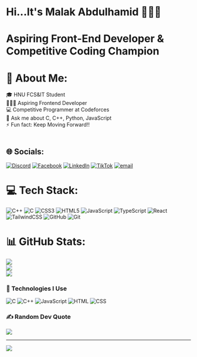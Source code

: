# Hi...It's Malak Abdulhamid 🙋🏻‍♀
# Aspiring Front-End Developer & Competitive Coding Champion
# 💫 About Me:
🎓 HNU FCS&IT Student<br>
👩🏻‍💻 Aspiring Frontend Developer<br>
💻 Competitive Programmer at Codeforces<br>
💬 Ask me about C, C++, Python, JavaScript<br>
⚡ Fun fact: Keep Moving Forward!!<br><br>


## 🌐 Socials:
[![Discord](https://img.shields.io/badge/Discord-%237289DA.svg?logo=discord&logoColor=white)](https://discord.gg/https://discord.gg/ZgyAu8DP) [![Facebook](https://img.shields.io/badge/Facebook-%231877F2.svg?logo=Facebook&logoColor=white)](https://facebook.com/https://www.facebook.com/share/193x6xRVpj/?mibextid=qi2Omg) [![LinkedIn](https://img.shields.io/badge/LinkedIn-%230077B5.svg?logo=linkedin&logoColor=white)](https://linkedin.com/in/https://www.linkedin.com/in/malak-abdulhamid-4b639b347?utm_source=share&utm_campaign=share_via&utm_content=profile&utm_medium=android_app) [![TikTok](https://img.shields.io/badge/TikTok-%23000000.svg?logo=TikTok&logoColor=white)](https://tiktok.com/@https://www.tiktok.com/@malookaa987?_t=ZS-8xSCeGtiJqU&_r=1) [![email](https://img.shields.io/badge/Email-D14836?logo=gmail&logoColor=white)](mailto:prog.malakabdulhamid@gmail.comf) 

# 💻 Tech Stack:
![C++](https://img.shields.io/badge/c++-%2300599C.svg?style=flat-square&logo=c%2B%2B&logoColor=white) ![C](https://img.shields.io/badge/c-%2300599C.svg?style=flat-square&logo=c&logoColor=white) ![CSS3](https://img.shields.io/badge/css3-%231572B6.svg?style=flat-square&logo=css3&logoColor=white) ![HTML5](https://img.shields.io/badge/html5-%23E34F26.svg?style=flat-square&logo=html5&logoColor=white) ![JavaScript](https://img.shields.io/badge/javascript-%23323330.svg?style=flat-square&logo=javascript&logoColor=%23F7DF1E) ![TypeScript](https://img.shields.io/badge/typescript-%23007ACC.svg?style=flat-square&logo=typescript&logoColor=white) ![React](https://img.shields.io/badge/react-%2320232a.svg?style=flat-square&logo=react&logoColor=%2361DAFB) ![TailwindCSS](https://img.shields.io/badge/tailwindcss-%2338B2AC.svg?style=flat-square&logo=tailwind-css&logoColor=white) ![GitHub](https://img.shields.io/badge/github-%23121011.svg?style=flat-square&logo=github&logoColor=white) ![Git](https://img.shields.io/badge/git-%23F05033.svg?style=flat-square&logo=git&logoColor=white)
# 📊 GitHub Stats:
![](https://github-readme-stats.vercel.app/api?username=Malak-Abdulhamid&theme=neon&hide_border=false&include_all_commits=false&count_private=false)<br/>
![](https://nirzak-streak-stats.vercel.app/?user=Malak-Abdulhamid&theme=neon&hide_border=false)<br/>
![](https://github-readme-stats.vercel.app/api/top-langs/?username=Malak-Abdulhamid&theme=neon&hide_border=false&include_all_commits=false&count_private=false&layout=compact)

### 🚀 Technologies I Use

![C](https://img.shields.io/badge/C-blue?style=flat&logo=c)
![C++](https://img.shields.io/badge/C++-00599C?style=flat&logo=c%2B%2B)
![JavaScript](https://img.shields.io/badge/JavaScript-F7DF1E?style=flat&logo=javascript&logoColor=black)
![HTML](https://img.shields.io/badge/HTML5-E34F26?style=flat&logo=html5&logoColor=white)
![CSS](https://img.shields.io/badge/CSS3-1572B6?style=flat&logo=css3&logoColor=white)

### ✍ Random Dev Quote
![](https://quotes-github-readme.vercel.app/api?type=horizontal&theme=radical)

---
[![](https://visitcount.itsvg.in/api?id=Malak-Abdulhamid&icon=0&color=0)](https://visitcount.itsvg.in)

<!-- Proudly created with GPRM ( https://gprm.itsvg.in ) -->
